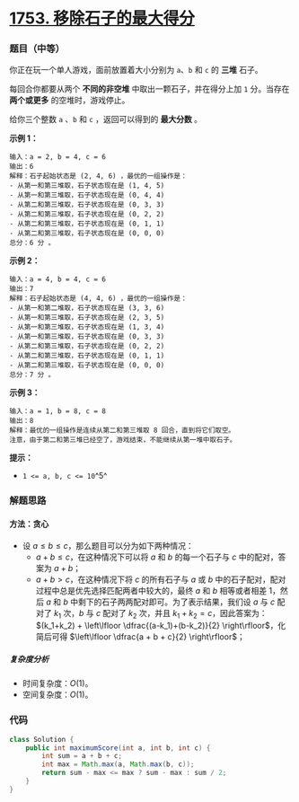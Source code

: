 # [1753. 移除石子的最大得分](https://leetcode.cn/problems/maximum-score-from-removing-stones/)

### 题目（中等）

你正在玩一个单人游戏，面前放置着大小分别为 `a`​​​​​​、`b` 和 `c`​​​​​​ 的 **三堆** 石子。

每回合你都要从两个 **不同的非空堆** 中取出一颗石子，并在得分上加 `1` 分。当存在 **两个或更多** 的空堆时，游戏停止。

给你三个整数 `a` 、`b` 和 `c` ，返回可以得到的 **最大分数** 。

**示例 1：**

```
输入：a = 2, b = 4, c = 6
输出：6
解释：石子起始状态是 (2, 4, 6) ，最优的一组操作是：
- 从第一和第三堆取，石子状态现在是 (1, 4, 5)
- 从第一和第三堆取，石子状态现在是 (0, 4, 4)
- 从第二和第三堆取，石子状态现在是 (0, 3, 3)
- 从第二和第三堆取，石子状态现在是 (0, 2, 2)
- 从第二和第三堆取，石子状态现在是 (0, 1, 1)
- 从第二和第三堆取，石子状态现在是 (0, 0, 0)
总分：6 分 。
```

**示例 2：**

```
输入：a = 4, b = 4, c = 6
输出：7
解释：石子起始状态是 (4, 4, 6) ，最优的一组操作是：
- 从第一和第二堆取，石子状态现在是 (3, 3, 6)
- 从第一和第三堆取，石子状态现在是 (2, 3, 5)
- 从第一和第三堆取，石子状态现在是 (1, 3, 4)
- 从第一和第三堆取，石子状态现在是 (0, 3, 3)
- 从第二和第三堆取，石子状态现在是 (0, 2, 2)
- 从第二和第三堆取，石子状态现在是 (0, 1, 1)
- 从第二和第三堆取，石子状态现在是 (0, 0, 0)
总分：7 分 。
```

**示例 3：**

```
输入：a = 1, b = 8, c = 8
输出：8
解释：最优的一组操作是连续从第二和第三堆取 8 回合，直到将它们取空。
注意，由于第二和第三堆已经空了，游戏结束，不能继续从第一堆中取石子。
```

**提示：**

* `1 <= a, b, c <= 10`^5^

### 解题思路

#### 方法：贪心

- 设 $a \le b \le c$，那么题目可以分为如下两种情况：
    - $a + b \le c$，在这种情况下可以将 $a$ 和 $b$ 的每一个石子与 $c$ 中的配对，答案为 $a + b$；
    - $a + b \gt c$，在这种情况下将 $c$ 的所有石子与 $a$ 或 $b$ 中的石子配对，配对过程中总是优先选择匹配两者中较大的，最终
      $a$ 和 $b$ 相等或者相差 $1$，然后 $a$ 和 $b$ 中剩下的石子两两配对即可。为了表示结果，我们设 $a$ 与 $c$ 配对了 $k_1$
      次，$b$ 与 $c$ 配对了 $k_2$ 次，并且 $k_1 + k_2 = c$，因此答案为：$(k_1+k_2) + \left\lfloor \dfrac{(a-k_1)+(b-k_2)}{2}
      \right\rfloor$，化简后可得 $\left\lfloor \dfrac{a + b + c}{2} \right\rfloor$；

##### 复杂度分析

- 时间复杂度：$O(1)$。
- 空间复杂度：$O(1)$。

### 代码

```java
class Solution {
    public int maximumScore(int a, int b, int c) {
        int sum = a + b + c;
        int max = Math.max(a, Math.max(b, c));
        return sum - max <= max ? sum - max : sum / 2;
    }
}
```
